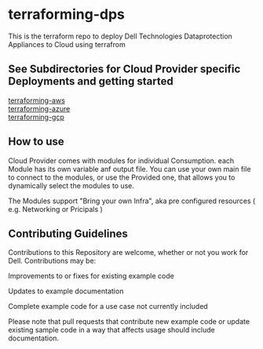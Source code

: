 # terraforming-dps

This is the terraform repo to deploy Dell Technologies Dataprotection Appliances to Cloud using terrafrom

See Subdirectories for Cloud Provider specific Deployments and getting started  
---
[terraforming-aws](./terraforming-aws/README.md)  
[terraforming-azure](./terraforming-azure/README.md)  
[terraforming-gcp](./terraforming-gcp/README.md)

## How to use
Cloud Provider comes with modules for individual Consumption. each Module has its own variable anf output file. 
You can use your own main file to connect to the modules, or use the Provided one, that allows you to dynamically select the modules to use.

The Modules support "Bring your own Infra", aka pre configured resources ( e.g. Networking or Pricipals )

## Contributing Guidelines
Contributions to this Repository are welcome, whether or not you work for Dell. Contributions may be:

Improvements to or fixes for existing example code

Updates to example documentation

Complete example code for a use case not currently included

Please note that pull requests that contribute new example code or update existing sample code in a way that affects usage should include documentation.



